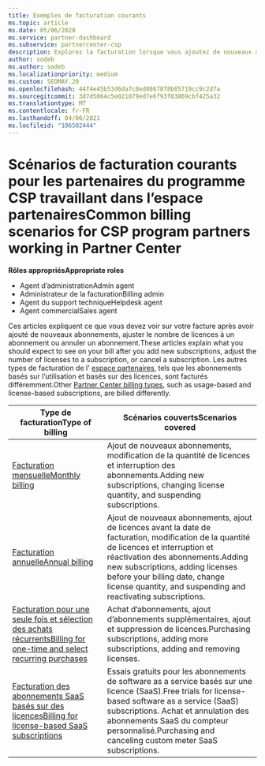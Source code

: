 ```yaml
---
title: Exemples de facturation courants
ms.topic: article
ms.date: 05/06/2020
ms.service: partner-dashboard
ms.subservice: partnercenter-csp
description: Explorez la facturation lorsque vous ajoutez de nouveaux abonnements, ajustez la quantité de licences ou annulez un abonnement. Découvrez les différences entre les abonnements basés sur l’utilisation et les licences.
author: sodeb
ms.author: sodeb
ms.localizationpriority: medium
ms.custom: SEOMAY.20
ms.openlocfilehash: 44f4e45b53d6da7c8ed08678f8b05719cc9c2d7a
ms.sourcegitcommit: 3d7d5064c5e021079ed7e6f93f03869cbf425a32
ms.translationtype: MT
ms.contentlocale: fr-FR
ms.lasthandoff: 04/06/2021
ms.locfileid: "106502444"
---
```

# <a name="common-billing-scenarios-for-csp-program-partners-working-in-partner-center"></a><span data-ttu-id="60ab4-104">Scénarios de facturation courants pour les partenaires du programme CSP travaillant dans l’espace partenaires</span><span class="sxs-lookup"><span data-stu-id="60ab4-104">Common billing scenarios for CSP program partners working in Partner Center</span></span>

<span data-ttu-id="60ab4-105">**Rôles appropriés**</span><span class="sxs-lookup"><span data-stu-id="60ab4-105">**Appropriate roles**</span></span>

- <span data-ttu-id="60ab4-106">Agent d’administration</span><span class="sxs-lookup"><span data-stu-id="60ab4-106">Admin agent</span></span>
- <span data-ttu-id="60ab4-107">Administrateur de la facturation</span><span class="sxs-lookup"><span data-stu-id="60ab4-107">Billing admin</span></span>
- <span data-ttu-id="60ab4-108">Agent du support technique</span><span class="sxs-lookup"><span data-stu-id="60ab4-108">Helpdesk agent</span></span>
- <span data-ttu-id="60ab4-109">Agent commercial</span><span class="sxs-lookup"><span data-stu-id="60ab4-109">Sales agent</span></span>

<span data-ttu-id="60ab4-110">Ces articles expliquent ce que vous devez voir sur votre facture après avoir ajouté de nouveaux abonnements, ajuster le nombre de licences à un abonnement ou annuler un abonnement.</span><span class="sxs-lookup"><span data-stu-id="60ab4-110">These articles explain what you should expect to see on your bill after you add new subscriptions, adjust the number of licenses to a subscription, or cancel a subscription.</span></span> <span data-ttu-id="60ab4-111">Les autres types de facturation de l' [espace partenaires](billing-different-types.md), tels que les abonnements basés sur l’utilisation et basés sur des licences, sont facturés différemment.</span><span class="sxs-lookup"><span data-stu-id="60ab4-111">Other [Partner Center billing types](billing-different-types.md), such as usage-based and license-based subscriptions, are billed differently.</span></span>

| <span data-ttu-id="60ab4-112">Type de facturation</span><span class="sxs-lookup"><span data-stu-id="60ab4-112">Type of billing</span></span> | <span data-ttu-id="60ab4-113">Scénarios couverts</span><span class="sxs-lookup"><span data-stu-id="60ab4-113">Scenarios covered</span></span> |
| --------------- | ----------------- |
| [<span data-ttu-id="60ab4-114">Facturation mensuelle</span><span class="sxs-lookup"><span data-stu-id="60ab4-114">Monthly billing</span></span>](common-billing-scenarios-monthly.md) | <span data-ttu-id="60ab4-115">Ajout de nouveaux abonnements, modification de la quantité de licences et interruption des abonnements.</span><span class="sxs-lookup"><span data-stu-id="60ab4-115">Adding new subscriptions, changing license quantity, and suspending subscriptions.</span></span> |
| [<span data-ttu-id="60ab4-116">Facturation annuelle</span><span class="sxs-lookup"><span data-stu-id="60ab4-116">Annual billing</span></span>](common-billing-scenarios-annual.md) | <span data-ttu-id="60ab4-117">Ajout de nouveaux abonnements, ajout de licences avant la date de facturation, modification de la quantité de licences et interruption et réactivation des abonnements.</span><span class="sxs-lookup"><span data-stu-id="60ab4-117">Adding new subscriptions, adding licenses before your billing date, change license quantity, and suspending and reactivating subscriptions.</span></span> |
| [<span data-ttu-id="60ab4-118">Facturation pour une seule fois et sélection des achats récurrents</span><span class="sxs-lookup"><span data-stu-id="60ab4-118">Billing for one-time and select recurring purchases</span></span>](common-billing-scenarios-onetime-recurring.md) | <span data-ttu-id="60ab4-119">Achat d’abonnements, ajout d’abonnements supplémentaires, ajout et suppression de licences.</span><span class="sxs-lookup"><span data-stu-id="60ab4-119">Purchasing subscriptions, adding more subscriptions, adding and removing licenses.</span></span> |
| [<span data-ttu-id="60ab4-120">Facturation des abonnements SaaS basés sur des licences</span><span class="sxs-lookup"><span data-stu-id="60ab4-120">Billing for license-based SaaS subscriptions</span></span>](common-billing-scenarios-saas.md) | <span data-ttu-id="60ab4-121">Essais gratuits pour les abonnements de software as a service basés sur une licence (SaaS).</span><span class="sxs-lookup"><span data-stu-id="60ab4-121">Free trials for license-based software as a service (SaaS) subscriptions.</span></span> <span data-ttu-id="60ab4-122">Achat et annulation des abonnements SaaS du compteur personnalisé.</span><span class="sxs-lookup"><span data-stu-id="60ab4-122">Purchasing and canceling custom meter SaaS subscriptions.</span></span> |
